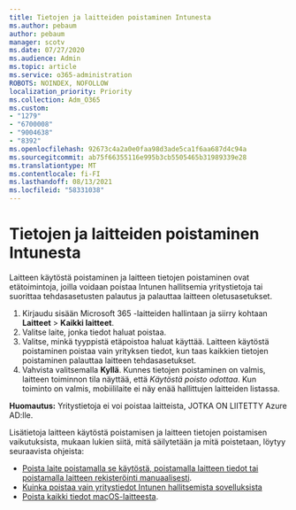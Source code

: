 ```yaml
---
title: Tietojen ja laitteiden poistaminen Intunesta
ms.author: pebaum
author: pebaum
manager: scotv
ms.date: 07/27/2020
ms.audience: Admin
ms.topic: article
ms.service: o365-administration
ROBOTS: NOINDEX, NOFOLLOW
localization_priority: Priority
ms.collection: Adm_O365
ms.custom:
- "1279"
- "6700008"
- "9004638"
- "8392"
ms.openlocfilehash: 92673c4a2a0e0faa98d3ade5ca1f6aa687d4c94a
ms.sourcegitcommit: ab75f66355116e995b3cb5505465b31989339e28
ms.translationtype: MT
ms.contentlocale: fi-FI
ms.lasthandoff: 08/13/2021
ms.locfileid: "58331038"
---
```

# <a name="removing-data-and-wiping-devices-from-intune"></a>Tietojen ja laitteiden poistaminen Intunesta

Laitteen käytöstä poistaminen ja laitteen tietojen poistaminen ovat etätoimintoja, joilla voidaan poistaa Intunen hallitsemia yritystietoja tai suorittaa tehdasasetusten palautus ja palauttaa laitteen oletusasetukset.

1. Kirjaudu sisään Microsoft 365 -laitteiden hallintaan ja siirry kohtaan **Laitteet** > **Kaikki laitteet**.
2. Valitse laite, jonka tiedot haluat poistaa.
3. Valitse, minkä tyyppistä etäpoistoa haluat käyttää. Laitteen käytöstä poistaminen poistaa vain yrityksen tiedot, kun taas kaikkien tietojen poistaminen palauttaa laitteen tehdasasetukset.
4. Vahvista valitsemalla **Kyllä**. Kunnes tietojen poistaminen on valmis, laitteen toiminnon tila näyttää, että *Käytöstä poisto odottaa*.
    Kun toiminto on valmis, mobiililaite ei näy enää hallittujen laitteiden listassa.

**Huomautus:** Yritystietoja ei voi poistaa laitteista, JOTKA ON LIITETTY Azure AD:lle. 

Lisätietoja laitteen käytöstä poistamisen ja laitteen tietojen poistamisen vaikutuksista, mukaan lukien siitä, mitä säilytetään ja mitä poistetaan, löytyy seuraavista ohjeista:

- [Poista laite poistamalla se käytöstä, poistamalla laitteen tiedot tai poistamalla laitteen rekisteröinti manuaalisesti](https://docs.microsoft.com/mem/intune/remote-actions/devices-wipe).
- [Kuinka poistaa vain yritystiedot Intunen hallitsemista sovelluksista](https://docs.microsoft.com/mem/intune/apps/apps-selective-wipe)
- [Poista kaikki tiedot macOS-laitteesta](https://docs.microsoft.com/mem/intune/remote-actions/device-erase).